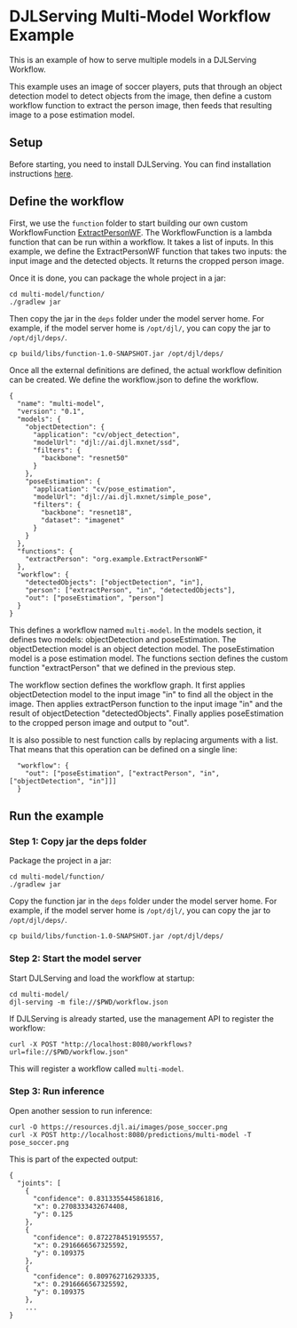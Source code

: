 # DJLServing Multi-Model Workflow Example

This is an example of how to serve multiple models in a DJLServing Workflow. 

This example uses an image of soccer players, puts that through an object detection model to detect
objects from the image, then define a custom workflow function to extract the person image, then feeds that
resulting image to a pose estimation model.

## Setup

Before starting, you need to install DJLServing. You can find installation instructions
[here](https://github.com/deepjavalibrary/djl-serving#installation).

## Define the workflow

First, we use the `function` folder to start building our own custom WorkflowFunction [ExtractPersonWF](https://github.com/deepjavalibrary/djl-demo/blob/master/djl-serving/workflows/multi-model/function/src/main/java/org/example/ExtractPersonWF.java).
The WorkflowFunction is a lambda function that can be run within a workflow. It takes a list of inputs.
In this example, we define the ExtractPersonWF function that takes two inputs:
the input image and the detected objects. It returns the cropped person image.

Once it is done, you can package the whole project in a jar:

```
cd multi-model/function/
./gradlew jar
```

Then copy the jar in the `deps` folder under the model server home. For example, if the model server home is
`/opt/djl/`, you can copy the jar to `/opt/djl/deps/`.

```
cp build/libs/function-1.0-SNAPSHOT.jar /opt/djl/deps/
```

Once all the external definitions are defined, the actual workflow definition can be created.
We define the workflow.json to define the workflow.

```
{
  "name": "multi-model",
  "version": "0.1",
  "models": {
    "objectDetection": {
      "application": "cv/object_detection",
      "modelUrl": "djl://ai.djl.mxnet/ssd",
      "filters": {
        "backbone": "resnet50"
      }
    },
    "poseEstimation": {
      "application": "cv/pose_estimation",
      "modelUrl": "djl://ai.djl.mxnet/simple_pose",
      "filters": {
        "backbone": "resnet18",
        "dataset": "imagenet"
      }
    }
  },
  "functions": {
    "extractPerson": "org.example.ExtractPersonWF"
  },
  "workflow": {
    "detectedObjects": ["objectDetection", "in"],
    "person": ["extractPerson", "in", "detectedObjects"],
    "out": ["poseEstimation", "person"]
  }
}
```

This defines a workflow named `multi-model`. In the models section, it defines two models:
objectDetection and poseEstimation. The objectDetection model is an object detection model.
The poseEstimation model is a pose estimation model. The functions section defines the custom
function "extractPerson" that we defined in the previous step.

The workflow section defines the workflow graph. It first applies objectDetection model to the input image "in"
to find all the object in the image. Then applies extractPerson function to the input image "in" and
the result of objectDetection "detectedObjects". Finally applies poseEstimation to the cropped person image and
output to "out".

It is also possible to nest function calls by replacing arguments with a list.
That means that this operation can be defined on a single line:

```
  "workflow": {
    "out": ["poseEstimation", ["extractPerson", "in", ["objectDetection", "in"]]]
  }
```

## Run the example

### Step 1: Copy jar the deps folder

Package the project in a jar:

```
cd multi-model/function/
./gradlew jar
```

Copy the function jar in the `deps` folder under the model server home.
For example, if the model server home is `/opt/djl/`, you can copy the jar to `/opt/djl/deps/`.

```
cp build/libs/function-1.0-SNAPSHOT.jar /opt/djl/deps/
```

### Step 2: Start the model server

Start DJLServing and load the workflow at startup:

```
cd multi-model/
djl-serving -m file://$PWD/workflow.json
```

If DJLServing is already started, use the management API to register the workflow:

```
curl -X POST "http://localhost:8080/workflows?url=file://$PWD/workflow.json"
```

This will register a workflow called `multi-model`.

### Step 3: Run inference

Open another session to run inference:

```
curl -O https://resources.djl.ai/images/pose_soccer.png
curl -X POST http://localhost:8080/predictions/multi-model -T pose_soccer.png
```

This is part of the expected output:

```
{
  "joints": [
    {
      "confidence": 0.8313355445861816,
      "x": 0.2708333432674408,
      "y": 0.125
    },
    {
      "confidence": 0.8722784519195557,
      "x": 0.2916666567325592,
      "y": 0.109375
    },
    {
      "confidence": 0.809762716293335,
      "x": 0.2916666567325592,
      "y": 0.109375
    },
    ...
}
```
